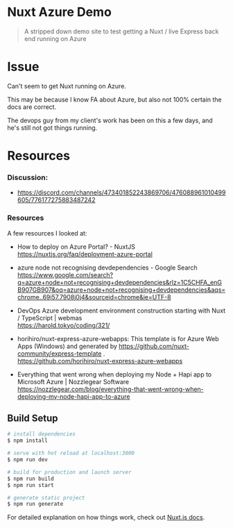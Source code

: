 # Nuxt Azure Demo

> A stripped down demo site to test getting a Nuxt / live Express back end running on Azure

# Issue

Can't seem to get Nuxt running on Azure.

This may be because I know FA about Azure, but also not 100% certain the docs are correct.

The devops guy from my client's work has been on this a few days, and he's still not got things running.

# Resources

### Discussion:

- https://discord.com/channels/473401852243869706/476088961010499605/776177275883487242


### Resources

A few resources I looked at:

- How to deploy on Azure Portal? - NuxtJS
  <br>https://nuxtjs.org/faq/deployment-azure-portal

- azure node not recognising devdependencies - Google Search
  <br>https://www.google.com/search?q=azure+node+not+recognising+devdependencies&rlz=1C5CHFA_enGB907GB907&oq=azure+node+not+recognising+devdependencies&aqs=chrome..69i57.7908j0j4&sourceid=chrome&ie=UTF-8

- DevOps Azure development environment construction starting with Nuxt / TypeScript | webmas
  <br>https://harold.tokyo/coding/321/

- horihiro/nuxt-express-azure-webapps: This template is for Azure Web Apps (Windows) and generated by https://github.com/nuxt-community/express-template .
  <br>https://github.com/horihiro/nuxt-express-azure-webapps

- Everything that went wrong when deploying my Node + Hapi app to Microsoft Azure | Nozzlegear Software
  <br>https://nozzlegear.com/blog/everything-that-went-wrong-when-deploying-my-node-hapi-app-to-azure

## Build Setup

```bash
# install dependencies
$ npm install

# serve with hot reload at localhost:3000
$ npm run dev

# build for production and launch server
$ npm run build
$ npm run start

# generate static project
$ npm run generate
```

For detailed explanation on how things work, check out [Nuxt.js docs](https://nuxtjs.org).
